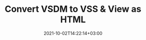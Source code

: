 ---
############################# Static ############################
layout: "autogen"
date: 2021-10-02T14:22:14+03:00
draft: false
path: "total/net/conversion/vsdm-to-vss/"

############################# Head ############################
head_title: "Convert VSDM to VSS in C# VB.NET & View as HTML"
head_description: "Code example to convert VSDM to VSS and 100+ other file formats in .NET (C#, VB.NET, ASP.NET & .NET Core) applications. Display the Converted VSS document as HTML viewer."

############################# Header ############################
title: "Convert VSDM to VSS & View as HTML"
description: "Programmatically convert VSDM to VSS in .NET applications using flexible options to customize the resultant document. Convert the complete document or specific pages based on page numbers or selective page ranges using the .NET document conversion library."

############################# SubMenu ############################
submenu:
    enable: false

############################# Content ############################
content:
    enable: true
    block:
    - title_left: "VSDM to VSS Conversion in C# .NET"
      content_left: |
          VSDM to VSS file conversion using C#. Add watermark and view the converted document as HTML without using any external software.

          -   Create **Converter** object to convert VSDM document
          -   Set the convert options for VSS format
          -   Call **Convert** method of **Converter** class instance for conversion to VSS
          -   Set options for HTML viewer
          -   Create **Viewer** object to view converted VSS as HTML
          
      title_right: "Convert Whole Document or Specific Pages"
      content_right: |
          You require `GroupDocs.Conversion` & `GroupDocs.Viewer` namespaces to convert between a wide range of popular document types such as PDF, Microsoft Word, Excel, PowerPoint, Project, Outlook, HTML, diagrams and image file formats. Explore other [.NET APIs for Office documents](https://products.conholdate.com/total/net/) as offered by Conholdate.Total.
          
          Get the respective assembly files from the [downloads](https://downloads.conholdate.com/total/net) or fetch the whole package from [Nuget](https://www.nuget.org/packages/Conholdate.Total/) to add 'Conholdate.Total` directly in your workspace.
          
      code: |
          ```cs {linenos=false}
          // Convert VSDM to VSS using GroupDocs.Conversion API
          // Create Converter object to convert VSDM document
          using (Converter converter = new Converter("input.vsdm"))
          {
              // set the convert options for VSS format
              var convertOptions = converter.GetPossibleConversions()["vss"].ConvertOptions;

              // convert to VSS format
              converter.Convert("output.vss", convertOptions);
          }

          // Set options for HTML viewer
          HtmlViewOptions viewOptions = HtmlViewOptions.ForEmbeddedResources("output{0}.html");

          // Create Viewer object to view converted VSS as HTML
          using (Viewer viewer = new Viewer("output.vss"))
          {
              viewer.View(viewOptions);
          }
          ```
    - title_left: "Add Watermark to Converted VSS in C#"
      content_left: |
          Accurately convert documents (VSDM to VSS) exactly as the original file and apply text or image watermarks to the converted document pages using C# .NET.

          -   Create **Converter** object to convert VSDM document
          -   Create new instance of **WatermarkOptions** class
          -   Specify watermark properties (color, width, text, image etc)
          -   Instantiate the proper **ConvertOptions** class
          -   Set **Watermark** property of the **ConvertOptions** instance
          -   Call **Convert** method of **Converter** class instance for conversion to VSS
        
      title_right: "Source Document Information Extraction"
      content_right: |
          The documents information extraction feature not only allows getting the basic information about the source document file but it also supports extracting some valuable file-format specific information such as project start and end dates of a Microsoft Project file, any printing restrictions on a PDF document, list of folders enclosed in an Outlook data file etc. 

          Convert popular document file formats on different operating systems such as Windows, Linux or macOS while using platforms such as Windows Azure, Mono and Xamarin.
          
      code: |
          ```cs {linenos=false}
          // Create Converter object to convert VSDM document
          using (Converter converter = new Converter("input.vsdm"))
          {
              // Create new instance of WatermarkOptions class
              WatermarkOptions watermark = new WatermarkOptions
              {
                  Text = "Sample watermark",
                  Color = Color.Red,
                  Width = 100,
                  Height = 100,
                  Background = true
              };

              // Instantiate the proper ConvertOptions class
              PdfConvertOptions options = new PdfConvertOptions
              {
                  Watermark = watermark
              };

              // convert to VSS format
              converter.Convert("output.vss", options);
          }
          ```
############################# About Formats ############################
about_formats:
    enable: false
############################# More Formats ############################
more_formats:
    enable: true
    auto: false
    other_out_formats: PDF DOCX DOT DOTX DOTM TXT RTF HTML MHTML XLS XLSX XLSM XLT XLTX XLTM CSV DIF PPT PPTX PPS PPSX POT POTX POTM ODT OTT OTP ODP ODS EMZ WMZ SVGZ TEX DCM WMF BMP PNG GIF JPEG TIFF
############################# Back to top ###############################
back_to_top:
  enable: true
---